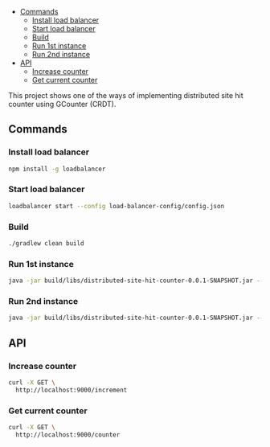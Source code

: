 <!-- TOC -->

- [Commands](#commands)
    - [Install load balancer](#install-load-balancer)
    - [Start load balancer](#start-load-balancer)
    - [Build](#build)
    - [Run 1st instance](#run-1st-instance)
    - [Run 2nd instance](#run-2nd-instance)
- [API](#api)
    - [Increase counter](#increase-counter)
    - [Get current counter](#get-current-counter)

<!-- /TOC -->

This project shows one of the ways of implementing distributed site hit counter using GCounter (CRDT).

## Commands

### Install load balancer

```bash
npm install -g loadbalancer
```

###  Start load balancer

```bash
loadbalancer start --config load-balancer-config/config.json 

```

### Build

```bash
./gradlew clean build
```

### Run 1st instance

```bash
java -jar build/libs/distributed-site-hit-counter-0.0.1-SNAPSHOT.jar --server.port=9091

```

### Run 2nd instance

```bash
java -jar build/libs/distributed-site-hit-counter-0.0.1-SNAPSHOT.jar --server.port=9092

```

## API

### Increase counter

```bash
curl -X GET \
  http://localhost:9000/increment 
```

### Get current counter

```bash
curl -X GET \
  http://localhost:9000/counter 
```